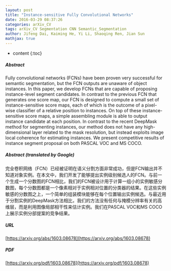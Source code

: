 ```yaml
---
layout: post
title: "Instance-sensitive Fully Convolutional Networks"
date: 2016-03-29 08:37:26
categories: arXiv_CV
tags: arXiv_CV Segmentation CNN Semantic_Segmentation
author: Jifeng Dai, Kaiming He, Yi Li, Shaoqing Ren, Jian Sun
mathjax: true
---
```


* content
{:toc}

##### Abstract
Fully convolutional networks (FCNs) have been proven very successful for semantic segmentation, but the FCN outputs are unaware of object instances. In this paper, we develop FCNs that are capable of proposing instance-level segment candidates. In contrast to the previous FCN that generates one score map, our FCN is designed to compute a small set of instance-sensitive score maps, each of which is the outcome of a pixel-wise classifier of a relative position to instances. On top of these instance-sensitive score maps, a simple assembling module is able to output instance candidate at each position. In contrast to the recent DeepMask method for segmenting instances, our method does not have any high-dimensional layer related to the mask resolution, but instead exploits image local coherence for estimating instances. We present competitive results of instance segment proposal on both PASCAL VOC and MS COCO.

##### Abstract (translated by Google)
完全卷积网络（FCN）已经被证明在语义分割方面非常成功，但是FCN输出并不知道对象实例。在本文中，我们开发了能够提出实例级别候选人的FCN。与前一个生成一个分数图的FCN相比，我们的FCN被设计用于计算一组小的实例敏感分数图，每个分数图都是一个像素相对于实例相对位置的分类器的结果。在这些实例敏感的分数图之上，一个简单的组装模块能够在每个位置输出实例候选。与最近用于分割实例的DeepMask方法相比，我们的方法没有任何与掩模分辨率有关的高维层，而是利用图像局部相干性来估计实例。我们在PASCAL VOC和MS COCO上展示实例分部提案的竞争结果。

##### URL
[https://arxiv.org/abs/1603.08678](https://arxiv.org/abs/1603.08678)

##### PDF
[https://arxiv.org/pdf/1603.08678](https://arxiv.org/pdf/1603.08678)

